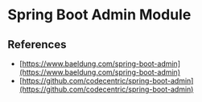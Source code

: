 # Spring Boot Admin Module

## References
- [https://www.baeldung.com/spring-boot-admin](https://www.baeldung.com/spring-boot-admin)
- [https://github.com/codecentric/spring-boot-admin](https://github.com/codecentric/spring-boot-admin)
